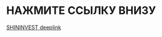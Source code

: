 # НАЖМИТЕ ССЫЛКУ ВНИЗУ
[SHININVEST deeplink](shininvest://catalog/openCategory/?id=54cf2a49-4537-4589-8091-226ea7da08af&filters[]=season=%D0%BB%D0%B5%D1%82%D0%BD%D0%B8%D0%B5)
